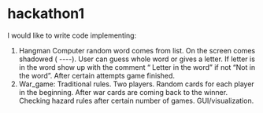 # hackathon1
I would like to write code implementing:

1. Hangman
Computer random word comes from list. On the screen comes shadowed ( ----). User can guess whole word or gives a letter. If letter is in the word show up with the comment “ Letter in the word” if not “Not in the word”. After certain attempts game finished.
2. War_game:
Traditional rules. Two players. Random cards for each player in the beginning. 
After war cards are coming back to the winner.
Checking hazard rules after certain number of games. GUI/visualization.
